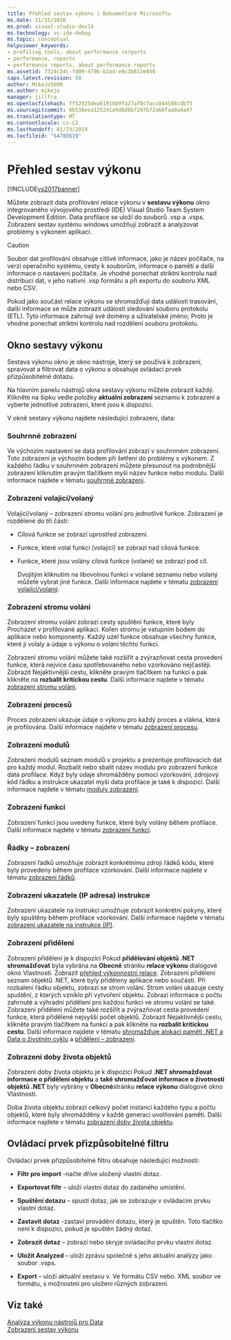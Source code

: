 ```yaml
---
title: Přehled sestav výkonu | Dokumentace Microsoftu
ms.date: 11/15/2016
ms.prod: visual-studio-dev14
ms.technology: vs-ide-debug
ms.topic: conceptual
helpviewer_keywords:
- profiling tools, about performance rerports
- performance, reports
- performance reports, about performance reports
ms.assetid: 7324c24c-fd09-479b-b2ad-e0c3b613e040
caps.latest.revision: 50
author: MikeJo5000
ms.author: mikejo
manager: jillfra
ms.openlocfilehash: ff52925dea61916b9fa27af8cfacc044588cdb75
ms.sourcegitcommit: 8b538eea125241e9d6d8b7297b72a66faa9a4a47
ms.translationtype: MT
ms.contentlocale: cs-CZ
ms.lasthandoff: 01/23/2019
ms.locfileid: "54785619"
---
```

# <a name="performance-report-overview"></a>Přehled sestav výkonu
[!INCLUDE[vs2017banner](../includes/vs2017banner.md)]

Můžete zobrazit data profilování relace výkonu v **sestavu výkonu** okno integrovaného vývojového prostředí (IDE) Visual Studio Team System Development Edition. Data profilace se uloží do souborů .vsp a .vsps. Zobrazení sestav systému windows umožňují zobrazit a analyzovat problémy s výkonem aplikací.  
  
> [!CAUTION]
>  Soubor dat profilování obsahuje citlivé informace, jako je název počítače, na verzi operačního systému, cesty k souborům, informace o paměti a další informace o nastavení počítače. Je vhodné ponechat striktní kontrolu nad distribuci dat, v jeho nativní .vsp formátu a při exportu do souboru XML nebo CSV.  
>   
>  Pokud jako součást relace výkonu se shromažďují data události trasování, další informace se může zobrazit události sledování souboru protokolu (ETL). Tyto informace zahrnují své domény a uživatelské jméno; Proto je vhodné ponechat striktní kontrolu nad rozdělení souboru protokolu.  
  
## <a name="performance-report-window"></a>Okno sestavy výkonu  
 Sestava výkonu okno je okno nástroje, který se používá k zobrazení, spravovat a filtrovat data o výkonu a obsahuje ovládací prvek přizpůsobitelné dotazu.  
  
 Na hlavním panelu nástrojů okna sestavy výkonu můžete zobrazit každý. Klikněte na šipku vedle položky **aktuální zobrazení** seznamu k zobrazení a vyberte jednotlivé zobrazení, které jsou k dispozici.  
  
 V okně sestavy výkonu najdete následující zobrazení, data:  
  
### <a name="summary-view"></a>Souhrnné zobrazení  
 Ve výchozím nastavení se data profilování zobrazí v souhrnném zobrazení. Toto zobrazení je výchozím bodem při šetření do problémy s výkonem. Z každého řádku v souhrnném zobrazení můžete přesunout na podrobnější zobrazení kliknutím pravým tlačítkem myši název funkce nebo modulu. Další informace najdete v tématu [souhrnné zobrazení](../profiling/summary-view.md).  
  
### <a name="callercallee-view"></a>Zobrazení volající/volaný  
 Volající/volaný – zobrazení stromu volání pro jednotlivé funkce. Zobrazení je rozdělené do tří částí:  
  
- Cílová funkce se zobrazí uprostřed zobrazení.  
  
- Funkce, které volal funkci (volající) se zobrazí nad cílová funkce.  
  
- Funkce, které jsou volány cílová funkce (volané) se zobrazí pod cíl.  
  
  Dvojitým kliknutím na libovolnou funkci v volané seznamu nebo volaný můžete vybrat jiné funkce. Další informace najdete v tématu [zobrazení volající/volaný](../profiling/caller-callee-view.md).  
  
### <a name="call-tree-view"></a>Zobrazení stromu volání  
 Zobrazení stromu volání zobrazí cesty spuštění funkce, které byly Procházet v profilované aplikaci. Kořen stromu je vstupním bodem do aplikace nebo komponenty. Každý uzel funkce obsahuje všechny funkce, které ji volaly a údaje o výkonu o volání těchto funkcí.  
  
 Zobrazení stromu volání můžete také rozšířit a zvýrazňovat cesta provedení funkce, která nejvíce času spotřebovaného nebo vzorkováno nejčastěji. Zobrazit Nejaktivnější cestu, klikněte pravým tlačítkem na funkci a pak klikněte na **rozbalit kritickou cestu**. Další informace najdete v tématu [zobrazení stromu volání](../profiling/call-tree-view.md).  
  
### <a name="process-view"></a>Zobrazení procesů  
 Proces zobrazení ukazuje údaje o výkonu pro každý proces a vlákna, která je profilována. Další informace najdete v tématu [zobrazení procesu](../profiling/process-view.md).  
  
### <a name="modules-view"></a>Zobrazení modulů  
 Zobrazení modulů seznam modulů v projektu a prezentuje profilovacích dat pro každý modul. Rozbalit nebo sbalit název modulu pro zobrazení funkce data profilace. Když byly údaje shromážděny pomocí vzorkování, zdrojový kód řádku a instrukce ukazatel myši data profilace je také k dispozici. Další informace najdete v tématu [moduly zobrazení](../profiling/modules-view.md).  
  
### <a name="functions-view"></a>Zobrazení funkcí  
 Zobrazení funkcí jsou uvedeny funkce, které byly volány během profilace. Další informace najdete v tématu [zobrazení funkcí](../profiling/functions-view.md).  
  
### <a name="line-view"></a>Řádky – zobrazení  
 Zobrazení řádků umožňuje zobrazit konkrétnímu zdroji řádků kódu, které byly provedeny během profilace vzorkování. Další informace najdete v tématu [zobrazení řádků](../profiling/lines-view.md).  
  
### <a name="instruction-pointer-ip-view"></a>Zobrazení ukazatele (IP adresa) instrukce  
 Zobrazení ukazatele na instrukci umožňuje zobrazit konkrétní pokyny, které byly spuštěny během profilace vzorkování. Další informace najdete v tématu [zobrazení ukazatele na instrukce (IP)](../profiling/instruction-pointers-ips-view.md).  
  
### <a name="allocation-view"></a>Zobrazení přidělení  
 Zobrazení přidělení je k dispozici Pokud **přidělování objektů .NET shromažďovat** byla vybrána na **Obecné** stránku **relace výkonu** dialogové okno Vlastnosti. Zobrazit [přehled výkonnostní relace](../profiling/performance-session-overview.md). Zobrazení přidělení seznam objektů .NET, které byly přiděleny aplikace nebo součásti. Při rozbalení řádku objektu, zobrazí se strom volání. Strom volání ukazuje cesty spuštění, z kterých vzniklo při vytvoření objektu. Zobrazí informace o počtu zahrnuté a výhradní přidělení pro každou funkci ve stromu volání se také. Zobrazení přidělení můžete také rozšířit a zvýrazňovat cesta provedení funkce, která přidělené nejvyšší počet objektů. Zobrazit Nejaktivnější cestu, klikněte pravým tlačítkem na funkci a pak klikněte na **rozbalit kritickou cestu**. Další informace najdete v tématu [shromažďuje alokaci paměti .NET a Data o životním cyklu](../profiling/collecting-dotnet-memory-allocation-and-lifetime-data.md) a [přidělení – zobrazení](../profiling/dotnet-memory-allocations-view.md).  
  
### <a name="objects-lifetime-view"></a>Zobrazení doby života objektů  
 Zobrazení doby života objektu je k dispozici Pokud **.NET shromažďovat informace o přidělení objektu** a **také shromažďovat informace o životnosti objektů .NET** byly vybrány v **Obecné**stránku **relace výkonu** dialogové okno Vlastnosti.  
  
 Doba života objektu zobrazí celkový počet instancí každého typu a počtu objektů, které byly shromážděny v každé generaci uvolňování paměti. Další informace najdete v tématu [zobrazení doby života objektu](../profiling/object-lifetime-view.md).  
  
## <a name="customizable-filter-control"></a>Ovládací prvek přizpůsobitelné filtru  
 Ovládací prvek přizpůsobitelné filtru obsahuje následující možnosti:  
  
-   **Filtr pro import** -načte dříve uložený vlastní dotaz.  
  
-   **Exportovat filtr** – uloží vlastní dotaz do zadaného umístění.  
  
-   **Spuštění dotazu** – spustí dotaz, jak se zobrazuje v ovládacím prvku vlastní dotaz.  
  
-   **Zastavit dotaz** -zastaví provádění dotazu, který je spuštěn. Toto tlačítko není k dispozici, pokud je spuštěn žádný dotaz.  
  
-   **Zobrazit dotaz** – zobrazí nebo skryje ovládacího prvku vlastní dotaz.  
  
-   **Uložit Analyzed** – uloží zprávu společně s jeho aktuální analýzy jako soubor .vsps.  
  
-   **Export** – uloží aktuální sestavu v. Ve formátu CSV nebo. XML soubor ve formátu, s možnostmi pro uložení různých zobrazení.  
  
## <a name="see-also"></a>Viz také  
 [Analýza výkonu nástrojů pro Data](../profiling/analyzing-performance-tools-data.md)   
 [Zobrazení sestav výkonu](../profiling/performance-report-views.md)
